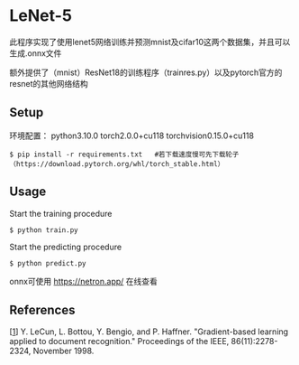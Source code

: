 # LeNet-5

此程序实现了使用lenet5网络训练并预测mnist及cifar10这两个数据集，并且可以生成.onnx文件

额外提供了（mnist）ResNet18的训练程序（trainres.py）以及pytorch官方的resnet的其他网络结构

## Setup

环境配置：
python3.10.0
torch2.0.0+cu118
torchvision0.15.0+cu118

```
$ pip install -r requirements.txt   #若下载速度慢可先下载轮子（https://download.pytorch.org/whl/torch_stable.html）
```

## Usage

Start the training procedure

```
$ python train.py
```

Start the predicting procedure

```
$ python predict.py
```
onnx可使用 https://netron.app/ 在线查看

## References

[[1](http://yann.lecun.com/exdb/publis/pdf/lecun-98.pdf)] Y. LeCun, L. Bottou, Y. Bengio, and P. Haffner. "Gradient-based learning applied to document recognition." Proceedings of the IEEE, 86(11):2278-2324, November 1998.
